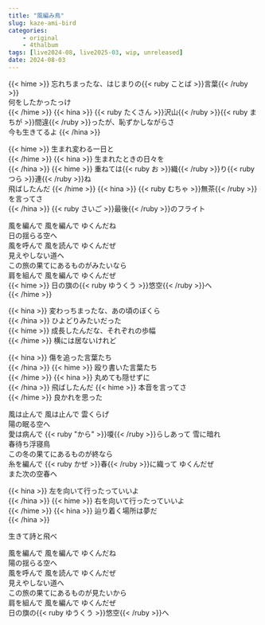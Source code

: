 ```yaml
---
title: "風編み鳥"
slug: kaze-ami-bird
categories:
    - original
    - 4thalbum
tags: [live2024-08, live2025-03, wip, unreleased]
date: 2024-08-03
---
```


{{< hime >}}
忘れちまったな、はじまりの{{< ruby ことば >}}言葉{{< /ruby >}}  
何をしたかったっけ  
{{< /hime >}}
{{< hina >}}
{{< ruby たくさん >}}沢山{{< /ruby >}}{{< ruby まちが >}}間違{{< /ruby >}}ったが、恥ずかしながらさ  
今も生きてるよ
{{< /hina >}}

{{< hime >}}
生まれ変わる一日と  
{{< /hime >}}
{{< hina >}}
生まれたときの日々を  
{{< /hina >}}
{{< hime >}}
重ねては{{< ruby お >}}織{{< /ruby >}}り{{< ruby つら >}}連{{< /ruby >}}ね  
飛ばしたんだ 
{{< /hime >}}
{{< hina >}}
{{< ruby むちゃ >}}無茶{{< /ruby >}}を言ってさ  
{{< /hina >}}
{{< ruby さいご >}}最後{{< /ruby >}}のフライト  

風を編んで 風を編んで ゆくんだね  
日の揺らる空へ  
風を呼んで 風を読んで ゆくんだぜ  
見えやしない道へ  
この旅の果てにあるものがみたいなら  
肩を組んで 風を編んで ゆくんだぜ  
{{< hime >}}
日の旗の{{< ruby ゆうくう >}}悠空{{< /ruby >}}へ  
{{< /hime >}}

{{< hina >}}
変わっちまったな、あの頃のぼくら  
{{< /hina >}}
ひよどりみたいだった  
{{< hime >}}
成長したんだな、それぞれの歩幅  
{{< /hime >}}
横には居ないけれど  

{{< hina >}}
傷を追った言葉たち  
{{< /hina >}}
{{< hime >}}
殴り書いた言葉たち  
{{< /hime >}}
{{< hina >}}
丸めても隠せずに  
{{< /hina >}}
飛ばしたんだ 
{{< hime >}}
本音を言ってさ  
{{< /hime >}}
良かれを思った  

風は止んで 風は止んで 雲くらげ  
陽の眠る空へ  
愛は病んで {{< ruby "から" >}}嗄{{< /ruby >}}らしあって 雪に暗れ  
春待ち浮寝鳥  
この冬の果てにあるものが終なら  
糸を編んで {{< ruby かぜ >}}春{{< /ruby >}}に織って ゆくんだぜ  
また次の空春へ  

{{< hina >}}
左を向いて行ったっていいよ  
{{< /hina >}}
{{< hime >}}
右を向いて行ったっていいよ  
{{< /hime >}}
{{< hina >}}
辿り着く場所は夢だ  
{{< /hina >}}

生きて詩と飛べ  

風を編んで 風を編んで ゆくんだね  
陽の揺らる空へ  
風を呼んで 風を読んで ゆくんだぜ  
見えやしない道へ  
この旅の果てにあるものが見たいから  
肩を組んで 風を編んで ゆくんだぜ  
日の旗の{{< ruby ゆうくう >}}悠空{{< /ruby >}}へ  